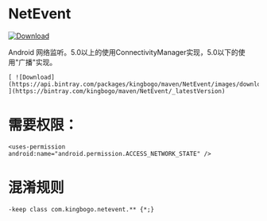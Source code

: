 # NetEvent

 [ ![Download](https://api.bintray.com/packages/kingbogo/maven/NetEvent/images/download.svg) ](https://bintray.com/kingbogo/maven/NetEvent/_latestVersion)

Android 网络监听。5.0以上的使用ConnectivityManager实现，5.0以下的使用"广播"实现。

```
[ ![Download](https://api.bintray.com/packages/kingbogo/maven/NetEvent/images/download.svg) ](https://bintray.com/kingbogo/maven/NetEvent/_latestVersion)
```

# 需要权限：
```
<uses-permission android:name="android.permission.ACCESS_NETWORK_STATE" />
```

# 混淆规则
```
-keep class com.kingbogo.netevent.** {*;}
```




